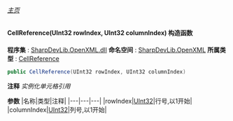 ###### [主页](./Index.md "主页")
#### CellReference(UInt32 rowIndex, UInt32 columnIndex) 构造函数
**程序集** : [SharpDevLib.OpenXML.dll](./SharpDevLib.OpenXML.assembly.md "SharpDevLib.OpenXML.dll")
**命名空间** : [SharpDevLib.OpenXML](./SharpDevLib.OpenXML.namespace.md "SharpDevLib.OpenXML")
**所属类型** : [CellReference](./SharpDevLib.OpenXML.CellReference.md "CellReference")
``` csharp
public CellReference(UInt32 rowIndex, UInt32 columnIndex)
```
**注释**
*实例化单元格引用*

**参数**
|名称|类型|注释|
|---|---|---|
|rowIndex|[UInt32](https://learn.microsoft.com/en-us/dotnet/api/system.uint32 "UInt32")|行号,以1开始|
|columnIndex|[UInt32](https://learn.microsoft.com/en-us/dotnet/api/system.uint32 "UInt32")|列号,以1开始|

